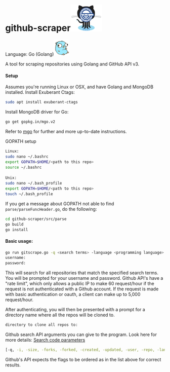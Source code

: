 # github-scraper![Laughing Cat](./images/laughingcat.png)

Language: Go (Golang)![Go gopher](./images/gopherbelly50.jpg)

A tool for scraping repositories using Golang and GitHub API v3.

#### Setup
Assumes you're running Linux or OSX, and have Golang and MongoDB installed.
Install Exuberant Ctags:
```sh
sudo apt install exuberant-ctags
```
Install MongoDB driver for Go:
```sh
go get gopkg.in/mgo.v2
```
Refer to [mgo](https://github.com/go-mgo/mgo) for further and more up-to-date instructions.

GOPATH setup
```sh
Linux:
sudo nano ~/.bashrc
export GOPATH=$HOME/<path to this repo>
source ~/.bashrc

Unix:
sudo nano ~/.bash_profile
export GOPATH=$HOME/<path to this repo>
touch ~/.bash_profile
```

If you get a message about GOPATH not able to find `parse/parseFuncHeader.go`, do the following:
```sh
cd github-scraper/src/parse
go build
go install
```

#### Basic usage:
```sh
go run gitscrape.go -q <search terms> -language <programming language>
username:
password:
```
This will search for all repositories that match the specified search terms. You will be prompted for your username and password. Github API's have a "rate limit", which only allows a public IP to make 60 request/hour if the request is not authenticated with a Github account. If the request is made with basic authentication or oauth, a client can make up to 5,000 request/hour.

After authenticating, you will then be presented with a prompt for a directory name where all the repos will be cloned to.
```sh
directory to clone all repos to:
```
Github search API arguments you can give to the program.
Look here for more details: [Search code parameters](https://developer.github.com/v3/search/)
```sh
[-q, -i, -size, -forks, -forked, -created, -updated, -user, -repo, -lang, -stars -sort -order]
```
Github's API expects the flags to be ordered as in the list above for correct results.